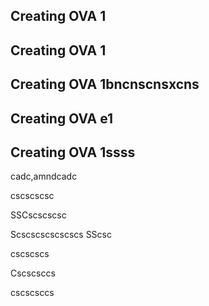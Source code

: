 ## Creating OVA 1

## Creating OVA  1

## Creating OVA 1bncnscnsxcns

## Creating OVA  e1

## Creating OVA 1ssss



cadc,amndcadc




cscscscsc

SSCscscscsc



Scscscscscscscs
SScsc


cscscscs





Cscscsccs




cscscsccs
